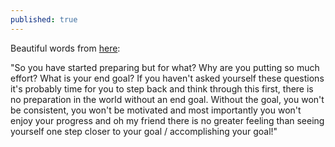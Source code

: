 ```yaml
---
published: true
---
```

Beautiful words from [here](https://medium.com/javarevisited/the-right-way-to-leetcode-4d70d6aff524):

"So you have started preparing but for what? Why are you putting so much effort? What is your end goal? If you haven't asked yourself these questions it's probably time for you to step back and think through this first, there is no preparation in the world without an end goal. Without the goal, you won't be consistent, you won't be motivated and most importantly you won't enjoy your progress and oh my friend there is no greater feeling than seeing yourself one step closer to your goal / accomplishing your goal!"
